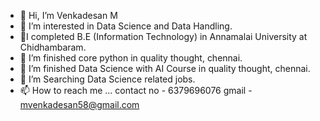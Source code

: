 - 👋 Hi, I’m Venkadesan M
- 👀 I’m interested in Data Science and Data Handling.
- 👀I completed B.E (Information Technology) in Annamalai University at Chidhambaram.
- 🌱 I’m finished core python in quality thought, chennai.
- 🌱 I’m finished Data Science with AI Course in quality thought, chennai.
- 💞️ I’m Searching Data Science related jobs.
- 📫 How to reach me ... contact no - 6379696076
                          gmail - mvenkadesan58@gmail.com

<!---
VenkadesanVenkadesh/VenkadesanVenkadesh is a ✨ special ✨ repository because its `README.md` (this file) appears on your GitHub profile.
You can click the Preview link to take a look at your changes.
--->
